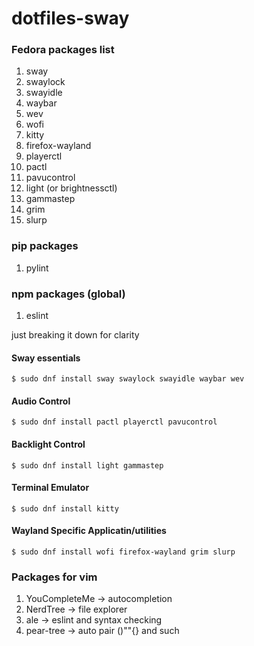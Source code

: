 # dotfiles-sway
### Fedora packages list
1. sway
2. swaylock
3. swayidle
4. waybar
5. wev
6. wofi
7. kitty
8. firefox-wayland
9. playerctl
10. pactl
11. pavucontrol
12. light (or brightnessctl)
13. gammastep
14. grim
15. slurp

### pip packages
1. pylint

### npm packages (global)
1. eslint

just breaking it down for clarity 

#### Sway essentials
`$ sudo dnf install sway swaylock swayidle waybar wev`

#### Audio Control
`$ sudo dnf install pactl playerctl pavucontrol`

#### Backlight Control
`$ sudo dnf install light gammastep`

#### Terminal Emulator
`$ sudo dnf install kitty`

#### Wayland Specific Applicatin/utilities
`$ sudo dnf install wofi firefox-wayland grim slurp`


### Packages for vim
1. YouCompleteMe  &rarr; autocompletion
2. NerdTree       &rarr; file explorer
3. ale            &rarr; eslint and syntax checking
4. pear-tree      &rarr; auto pair ()""{} and such
